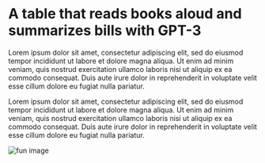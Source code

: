 # A table that reads books aloud and summarizes bills with GPT-3

Lorem ipsum dolor sit amet, consectetur adipiscing elit, sed do eiusmod tempor incididunt ut labore et dolore magna aliqua. Ut enim ad minim veniam, quis nostrud exercitation ullamco laboris nisi ut aliquip ex ea commodo consequat. Duis aute irure dolor in reprehenderit in voluptate velit esse cillum dolore eu fugiat nulla pariatur. 

Lorem ipsum dolor sit amet, consectetur adipiscing elit, sed do eiusmod tempor incididunt ut labore et dolore magna aliqua. Ut enim ad minim veniam, quis nostrud exercitation ullamco laboris nisi ut aliquip ex ea commodo consequat. Duis aute irure dolor in reprehenderit in voluptate velit esse cillum dolore eu fugiat nulla pariatur. 

![fun image](https://cdn.discordapp.com/attachments/989274728155992124/1060670053953052722/jxb_small_town_florida_illustration_flat_in_the_style_of_saul_b_6626cfeb-30b4-48ef-a6e8-5d8bc6afb182.png)